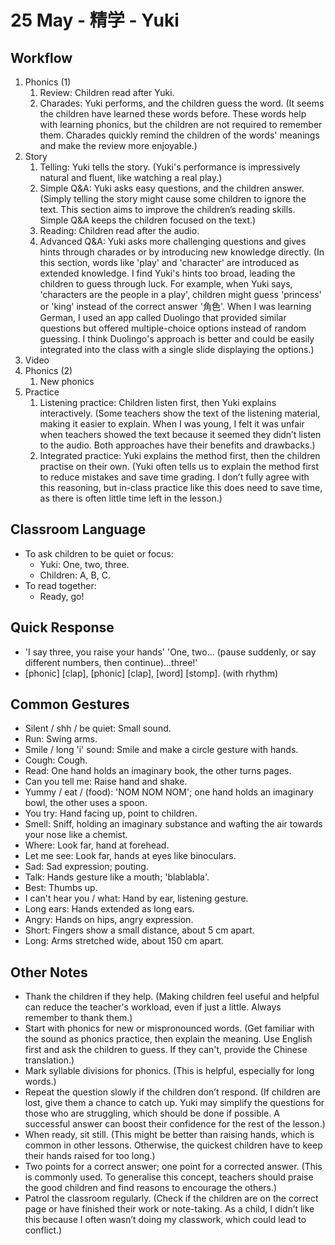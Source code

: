 # 25 May - 精学 - Yuki

## Workflow

1. Phonics (1)
   1. Review: Children read after Yuki.
   2. Charades: Yuki performs, and the children guess the word. (It seems the children have learned these words before. These words help with learning phonics, but the children are not required to remember them. Charades quickly remind the children of the words' meanings and make the review more enjoyable.)
2. Story
   1. Telling: Yuki tells the story. (Yuki's performance is impressively natural and fluent, like watching a real play.)
   2. Simple Q&A: Yuki asks easy questions, and the children answer. (Simply telling the story might cause some children to ignore the text. This section aims to improve the children’s reading skills. Simple Q&A keeps the children focused on the text.)
   3. Reading: Children read after the audio.
   4. Advanced Q&A: Yuki asks more challenging questions and gives hints through charades or by introducing new knowledge directly. (In this section, words like 'play' and 'character' are introduced as extended knowledge. I find Yuki's hints too broad, leading the children to guess through luck. For example, when Yuki says, 'characters are the people in a play', children might guess 'princess' or 'king' instead of the correct answer '角色'. When I was learning German, I used an app called Duolingo that provided similar questions but offered multiple-choice options instead of random guessing. I think Duolingo's approach is better and could be easily integrated into the class with a single slide displaying the options.)
3. Video
4. Phonics (2)
   1. New phonics
5. Practice
   1. Listening practice: Children listen first, then Yuki explains interactively. (Some teachers show the text of the listening material, making it easier to explain. When I was young, I felt it was unfair when teachers showed the text because it seemed they didn’t listen to the audio. Both approaches have their benefits and drawbacks.)
   2. Integrated practice: Yuki explains the method first, then the children practise on their own. (Yuki often tells us to explain the method first to reduce mistakes and save time grading. I don’t fully agree with this reasoning, but in-class practice like this does need to save time, as there is often little time left in the lesson.)

## Classroom Language

- To ask children to be quiet or focus:
  - Yuki: One, two, three.
  - Children: A, B, C.
- To read together:
  - Ready, go!

## Quick Response

- 'I say three, you raise your hands' 'One, two... (pause suddenly, or say different numbers, then continue)...three!'
- [phonic] [clap], [phonic] [clap], [word] [stomp]. (with rhythm)

## Common Gestures

- Silent / shh / be quiet: Small sound.
- Run: Swing arms.
- Smile / long 'i' sound: Smile and make a circle gesture with hands.
- Cough: Cough.
- Read: One hand holds an imaginary book, the other turns pages.
- Can you tell me: Raise hand and shake.
- Yummy / eat / (food): 'NOM NOM NOM'; one hand holds an imaginary bowl, the other uses a spoon.
- You try: Hand facing up, point to children.
- Smell: Sniff, holding an imaginary substance and wafting the air towards your nose like a chemist.
- Where: Look far, hand at forehead.
- Let me see: Look far, hands at eyes like binoculars.
- Sad: Sad expression; pouting.
- Talk: Hands gesture like a mouth; 'blablabla'.
- Best: Thumbs up.
- I can't hear you / what: Hand by ear, listening gesture.
- Long ears: Hands extended as long ears.
- Angry: Hands on hips, angry expression.
- Short: Fingers show a small distance, about 5 cm apart.
- Long: Arms stretched wide, about 150 cm apart.

## Other Notes

- Thank the children if they help. (Making children feel useful and helpful can reduce the teacher's workload, even if just a little. Always remember to thank them.)
- Start with phonics for new or mispronounced words. (Get familiar with the sound as phonics practice, then explain the meaning. Use English first and ask the children to guess. If they can't, provide the Chinese translation.)
- Mark syllable divisions for phonics. (This is helpful, especially for long words.)
- Repeat the question slowly if the children don’t respond. (If children are lost, give them a chance to catch up. Yuki may simplify the questions for those who are struggling, which should be done if possible. A successful answer can boost their confidence for the rest of the lesson.)
- When ready, sit still. (This might be better than raising hands, which is common in other lessons. Otherwise, the quickest children have to keep their hands raised for too long.)
- Two points for a correct answer; one point for a corrected answer. (This is commonly used. To generalise this concept, teachers should praise the good children and find reasons to encourage the others.)
- Patrol the classroom regularly. (Check if the children are on the correct page or have finished their work or note-taking. As a child, I didn’t like this because I often wasn’t doing my classwork, which could lead to conflict.)